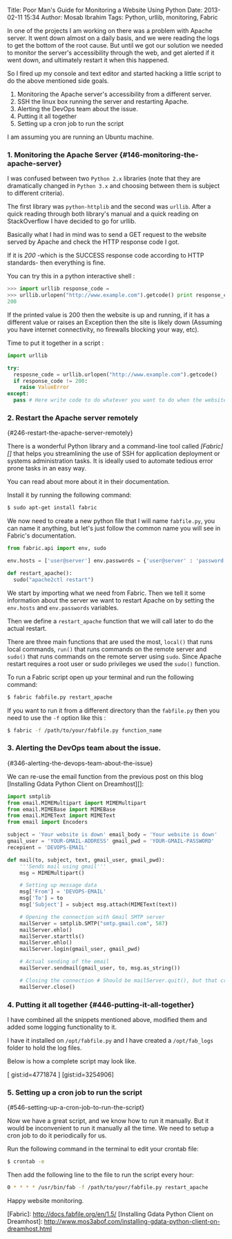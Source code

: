 Title: Poor Man's Guide for Monitoring a Website Using Python
Date: 2013-02-11 15:34
Author: Mosab Ibrahim
Tags: Python, urllib, monitoring, Fabric

In one of the projects I am working on there was a problem with Apache server.
It went down almost on a daily basis, and we were reading the logs to get the
bottom of the root cause. But until we got our solution we needed to monitor the
server's accessibility through the web, and get alerted if it went down, and
ultimately restart it when this happened.

So I fired up my console and text editor and started hacking a little script to
do the above mentioned side goals.

1.  Monitoring the Apache server's accessibility from a different server.
2.  SSH the linux box running the server and restarting Apache.
3.  Alerting the DevOps team about the issue.
4.  Putting it all together
5.  Setting up a cron job to run the script

I am assuming you are running an Ubuntu machine.

### 1. Monitoring the Apache Server {#146-monitoring-the-apache-server}

I was confused between two `Python 2.x` libraries (note that they are
dramatically changed in `Python 3.x` and choosing between them is subject to
different criteria).

The first library was `python-httplib` and the second was `urllib`.  After a
quick reading through both library's manual and a quick reading on StackOverflow
I have decided to go for urllib.


Basically what I had in mind was to send a GET request to the website served by
Apache and check the HTTP response code I got.

If it is *200* -which is the SUCCESS response code according to HTTP standards-
then everything is fine.

You can try this in a python interactive shell :

```python
>>> import urllib response_code =
>>> urllib.urlopen("http://www.example.com").getcode() print response_code
200
```

If the printed value is 200 then the website is up and running, if it has a
different value or raises an Exception then the site is likely down (Assuming
you have internet connectivity, no firewalls blocking your way, etc).

Time to put it together in a script :

```python
import urllib

try:
  resposne_code = urllib.urlopen("http://www.example.com").getcode()
  if response_code != 200:
    raise ValueError
except:
  pass # Here write code to do whatever you want to do when the website is down.
```


### 2. Restart the Apache server remotely
{#246-restart-the-apache-server-remotely}

There is a wonderful Python library and a command-line tool called *[Fabric][]*
that helps you streamlining the use of SSH for application deployment or systems
administration tasks. It is ideally used to automate tedious error prone tasks
in an easy way.

You can read about more about it in their documentation.

Install it by running the following command:

```bash
$ sudo apt-get install fabric
```

We now need to create a new python file that I will name `fabfile.py`, you can
name it anything, but let's just follow the common name you will see in Fabric's
documentation.


```python
from fabric.api import env, sudo

env.hosts = ['user@server'] env.passwords = {'user@server' : 'password'}

def restart_apache():
  sudo("apache2ctl restart")
```

We start by importing what we need from Fabric. Then we tell it some information
about the server we want to restart Apache on by setting the `env.hosts` and
`env.passwords` variables.

Then we define a `restart_apache` function that we will call later to do the
actual restart.

There are three main functions that are used the most, `local()` that runs local
commands, `run()` that runs commands on the remote server and `sudo()` that runs
commands on the remote server using `sudo`. Since Apache restart requires a root
user or sudo privileges we used the `sudo()` function.


To run a Fabric script open up your terminal and run the following command:

```bash
$ fabric fabfile.py restart_apache
```

If you want to run it from a different directory than the `fabfile.py` then you
need to use the `-f` option like this :

```bash
$ fabric -f /path/to/your/fabfile.py function_name
```

### 3. Alerting the DevOps team about the issue.
{#346-alerting-the-devops-team-about-the-issue}

We can re-use the email function from the previous post on this blog [Installing
Gdata Python Client on Dreamhost][]:

```python
import smtplib
from email.MIMEMultipart import MIMEMultipart
from email.MIMEBase import MIMEBase
from email.MIMEText import MIMEText
from email import Encoders

subject = 'Your website is down' email_body = 'Your website is down'
gmail_user = 'YOUR-GMAIL-ADDRESS' gmail_pwd = 'YOUR-GMAIL-PASSWORD'
recepient = 'DEVOPS-EMAIL'

def mail(to, subject, text, gmail_user, gmail_pwd):
    '''Sends mail using gmail'''
    msg = MIMEMultipart()

    # Setting up message data
    msg['From'] = 'DEVOPS-EMAIL'
    msg['To'] = to
    msg['Subject'] = subject msg.attach(MIMEText(text))

    # Opening the connection with Gmail SMTP server
    mailServer = smtplib.SMTP("smtp.gmail.com", 587)
    mailServer.ehlo()
    mailServer.starttls()
    mailServer.ehlo()
    mailServer.login(gmail_user, gmail_pwd)

    # Actual sending of the email
    mailServer.sendmail(gmail_user, to, msg.as_string())

    # Closing the connection # Should be mailServer.quit(), but that crashes
    mailServer.close()
```

### 4. Putting it all together {#446-putting-it-all-together}

I have combined all the snippets mentioned above, modified them and added some
logging functionality to it.

I have it installed on `/opt/fabfile.py` and I have created a `/opt/fab_logs`
folder to hold the log files.

Below is how a complete script may look like.

[ gist:id=4771874 ]
[gist:id=3254906]

### 5. Setting up a cron job to run the script
{#546-setting-up-a-cron-job-to-run-the-script}

Now we have a great script, and we know how to run it manually. But it would be
inconvenient to run it manually all the time. We need to setup a cron job to do
it periodically for us.

Run the following command in the terminal to edit your crontab file:

```bash
$ crontab -e
```

Then add the following line to the file to run the script every hour:

```bash
0 * * * * /usr/bin/fab -f /path/to/your/fabfile.py restart_apache
```

Happy website monitoring.

[Fabric]: http://docs.fabfile.org/en/1.5/ [Installing Gdata Python Client on
Dreamhost]:
http://www.mos3abof.com/installing-gdata-python-client-on-dreamhost.html
